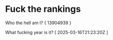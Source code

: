 # Fuck the rankings

Who the hell am I?
{ 13904939 }

What fucking year is it?
[ 2025-03-16T21:23:20Z ]
